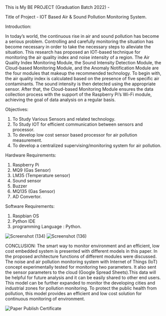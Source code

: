 


This is My BE PROJECT (Graduation Batch 2022) -

Title of Project - IOT Based Air & Sound Pollution Monitoring System.

Introduction:

In today’s world, the continuous rise in air and sound pollution has become a serious problem.
Controlling and carefully monitoring the situation has become necessary in order to take the
necessary steps to alleviate the situation. This research has proposed an IOT-based technique for
monitoring the air quality index and noise intensity of a region. The Air Quality Index Monitoring
Module, the Sound Intensity Detection Module, the Cloud-based Monitoring Module, and the
Anomaly Notification Module are the four modules that makeup the recommended technology.
To begin with, the air quality index is calculated based on the presence of five specific air
contaminants. The sound intensity is then detected using the appropriate sensor. After that, the
Cloud-based Monitoring Module ensures the data collection process with the support of the
Raspberry Pi’s Wi-Fi module, achieving the goal of data analysis on a regular basis.

Objectives:
1) To Study Various Sensors and related technology.
2) To Study IOT for efficient communication between sensors and processor.
3) To develop low cost sensor based processor for air pollution measurement.
4) To develop a centralized supervising/monitoring system for air pollution.

Hardware Requirements:
1) Raspberry Pi
2) MQ9 (Gas Sensor)
3) LM35 (Temperature sensor)
4) Sound sensor
5) Buzzer
6) MQ135 (Gas Sensor)
7) AD Convertor.

Software Requirements:
1) Raspbian OS
2) Python IDE
3) programming Language : Python.

![Screenshot (134)](https://user-images.githubusercontent.com/95771731/169895461-2435bec3-842a-48c3-a736-b26918f012b3.png)
![Screenshot (136)](https://user-images.githubusercontent.com/95771731/169895642-e085469a-1b60-494a-9926-b2908380efe5.png)



CONCLUSION:
The smart way to monitor environment and an efficient, low cost embedded system is 
presented with different models in this paper. In the proposed architecture functions of 
different modules were discussed. The noise and air pollution monitoring system with 
Internet of Things (IoT) concept experimentally tested for monitoring two parameters. It also 
sent the sensor parameters to the cloud (Google Spread Sheets).This data will be helpful for 
future analysis and it can be easily shared to other end users. This model can be further 
expanded to monitor the developing cities and industrial zones for pollution monitoring. To 
protect the public health from pollution, this model provides an efficient and low cost 
solution for continuous monitoring of environment.




![Paper Publish Certificate](https://user-images.githubusercontent.com/95771731/169895970-f3cea228-e343-4497-aec9-f72a815beb6a.jpeg)
